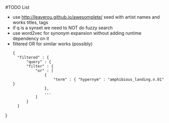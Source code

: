 #TODO List

- use http://leaverou.github.io/awesomplete/ seed with artist names and works titles, tags
- if q is a synset we need to NOT do fuzzy search
- use word2vec for synonym expansion without adding runtime dependency on it
- filtered OR for similar works (possibly)  
  ```
  {
    "filtered" : {
        "query" : {
        "filter" : {
            "or" : [
                {
                    "term" : { "hypernym" : "amphibious_landing.n.01" }
                },
                ...
            ]
        }
    }
}
```